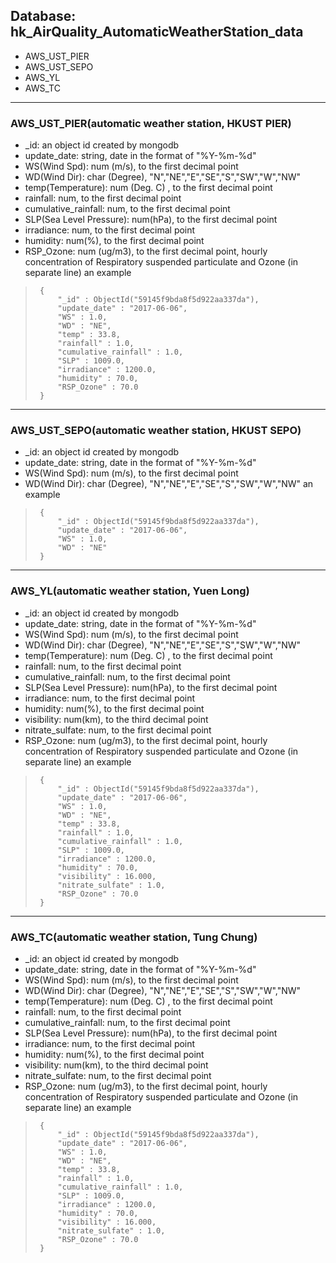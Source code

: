 ## Database: hk_AirQuality_AutomaticWeatherStation_data

- AWS_UST_PIER
- AWS_UST_SEPO
- AWS_YL
- AWS_TC

***
### AWS_UST_PIER(automatic weather station, HKUST PIER)
  * _id: an object id created by mongodb
  * update_date: string, date in the format of "%Y-%m-%d"  
  * WS(Wind Spd): num (m/s), to the first decimal point 
  * WD(Wind Dir): char (Degree), "N","NE","E","SE","S","SW","W","NW"  
  * temp(Temperature): num (Deg. C) , to the first decimal point 
  * rainfall: num, to the first decimal point 
  * cumulative_rainfall: num, to the first decimal point 
  * SLP(Sea Level Pressure): num(hPa), to the first decimal point
  * irradiance: num, to the first decimal point
  * humidity: num(%), to the first decimal point
  * RSP_Ozone: num (ug/m3), to the first decimal point, hourly concentration of Respiratory suspended particulate and Ozone (in separate line)
an example
>      {
>          "_id" : ObjectId("59145f9bda8f5d922aa337da"),
>          "update_date" : "2017-06-06",
>          "WS" : 1.0,
>          "WD" : "NE",
>          "temp" : 33.8,
>          "rainfall" : 1.0,
>          "cumulative_rainfall" : 1.0,
>          "SLP" : 1009.0,
>          "irradiance" : 1200.0,
>          "humidity" : 70.0,
>          "RSP_Ozone" : 70.0
>      }

***
### AWS_UST_SEPO(automatic weather station, HKUST SEPO)
  * _id: an object id created by mongodb
  * update_date: string, date in the format of "%Y-%m-%d"  
  * WS(Wind Spd): num (m/s), to the first decimal point 
  * WD(Wind Dir): char (Degree), "N","NE","E","SE","S","SW","W","NW" 
an example
>      {
>          "_id" : ObjectId("59145f9bda8f5d922aa337da"),
>          "update_date" : "2017-06-06",
>          "WS" : 1.0,
>          "WD" : "NE"
>      }

***
### AWS_YL(automatic weather station, Yuen Long)
  * _id: an object id created by mongodb
  * update_date: string, date in the format of "%Y-%m-%d"  
  * WS(Wind Spd): num (m/s), to the first decimal point 
  * WD(Wind Dir): char (Degree), "N","NE","E","SE","S","SW","W","NW" 
  * temp(Temperature): num (Deg. C) , to the first decimal point 
  * rainfall: num, to the first decimal point 
  * cumulative_rainfall: num, to the first decimal point 
  * SLP(Sea Level Pressure): num(hPa), to the first decimal point
  * irradiance: num, to the first decimal point
  * humidity: num(%), to the first decimal point
  * visibility: num(km), to the third decimal point 
  * nitrate_sulfate: num, to the first decimal point  
  * RSP_Ozone: num (ug/m3), to the first decimal point, hourly concentration of Respiratory suspended particulate and Ozone (in separate line)
an example
>      {
>          "_id" : ObjectId("59145f9bda8f5d922aa337da"),
>          "update_date" : "2017-06-06",
>          "WS" : 1.0,
>          "WD" : "NE",
>          "temp" : 33.8,
>          "rainfall" : 1.0,
>          "cumulative_rainfall" : 1.0,
>          "SLP" : 1009.0,
>          "irradiance" : 1200.0,
>          "humidity" : 70.0,
>          "visibility" : 16.000,
>          "nitrate_sulfate" : 1.0,
>          "RSP_Ozone" : 70.0
>      }

***
### AWS_TC(automatic weather station, Tung Chung)
  * _id: an object id created by mongodb
  * update_date: string, date in the format of "%Y-%m-%d"  
  * WS(Wind Spd): num (m/s), to the first decimal point 
  * WD(Wind Dir): char (Degree), "N","NE","E","SE","S","SW","W","NW"  
  * temp(Temperature): num (Deg. C) , to the first decimal point 
  * rainfall: num, to the first decimal point 
  * cumulative_rainfall: num, to the first decimal point 
  * SLP(Sea Level Pressure): num(hPa), to the first decimal point
  * irradiance: num, to the first decimal point
  * humidity: num(%), to the first decimal point
  * visibility: num(km), to the third decimal point 
  * nitrate_sulfate: num, to the first decimal point  
  * RSP_Ozone: num (ug/m3), to the first decimal point, hourly concentration of Respiratory suspended particulate and Ozone (in separate line)
an example
>      {
>          "_id" : ObjectId("59145f9bda8f5d922aa337da"),
>          "update_date" : "2017-06-06",
>          "WS" : 1.0,
>          "WD" : "NE",
>          "temp" : 33.8,
>          "rainfall" : 1.0,
>          "cumulative_rainfall" : 1.0,
>          "SLP" : 1009.0,
>          "irradiance" : 1200.0,
>          "humidity" : 70.0,
>          "visibility" : 16.000,
>          "nitrate_sulfate" : 1.0,
>          "RSP_Ozone" : 70.0
>      }

